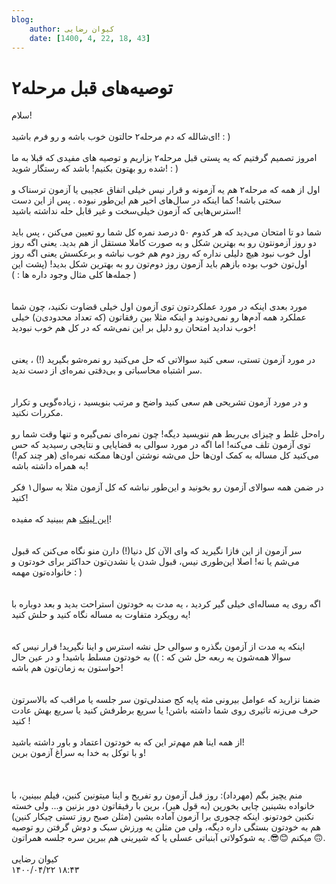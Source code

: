 ```yaml
---
blog:
    author: کیوان رضایی
    date: [1400, 4, 22, 18, 43]
---
```

# توصیه‌های قبل مرحله۲

<div class="cnt">
سلام!<br/><br/>ای‌شالله که دم مرحله۲ حالتون خوب باشه و رو فرم باشید! :‌ )<br/><br/>امروز تصمیم گرفتیم که یه پستی قبل مرحله۲ بزاریم و توصیه های مفیدی که قبلا به ما شده رو بهتون بکنیم!‌ باشد که رستگار شوید! : )<br/><br/>اول از همه که مرحله۲ هم یه آزمونه و قرار نیس خیلی اتفاق عجیبی یا آزمون ترسناک و سختی باشه! کما اینکه در سال‌های اخیر هم این‌طور نبوده . پس از این دست استرس‌هایی که آزمون خیلی‌سخت و غیر قابل حله نداشته باشید!<br/><br/>شما دو تا امتحان می‌دید که هر کدوم ۵۰ درصد نمره کل شما رو تعیین می‌کنن ،‌ پس باید دو روز آزمونتون رو به بهترین شکل و به صورت کاملا مستقل از هم بدید. یعنی اگه روز اول خوب نبود هیچ دلیلی نداره که روز دوم هم خوب نباشه و برعکسش یعنی اگه روز اول‌تون خوب بوده بازهم باید آزمون روز دوم‌تون رو به بهترین شکل‌ بدید!‌ (پشت این جمله‌ها کلی مثال وجود داره ها :‌ ) )<br/><br/><br/>مورد بعدی اینکه در مورد عملکردتون توی آزمون اول خیلی قضاوت نکنید، چون شما عملکرد همه آد‌م‌ها رو نمی‌دونید و اینکه مثلا بین رفقاتون (که تعداد محدودی‌ن) خیلی خوب ندادید امتحان رو دلیل بر این نمی‌شه که در کل هم خوب نبودید!<br/><br/><br/>در مورد آزمون تستی، سعی کنید سوالاتی که حل می‌کنید رو نمره‌شو بگیرید‌ (!) ، یعنی سر اشتباه محاسباتی و بی‌دقتی نمره‌ای از دست ندید.<br/><br/><br/>و در مورد آزمون تشریحی هم سعی کنید واضح و مرتب بنویسید ، زیاده‌گویی و تکرار مکررات نکنید.<br/><br/>راه‌حل غلط و چیزای بی‌ربط هم ننویسید دیگه! چون نمره‌ای نمی‌گیره و تنها وقت شما رو توی آزمون تلف می‌کنه! اما اگه در مورد سوالی به قضایایی و نتایجی رسیدید که حس می‌کنید کل مساله به کمک اون‌ها حل می‌شه نوشتن اون‌ها ممکنه نمره‌ای (هر چند کم!) به همراه داشته باشه!<br/><br/>در ضمن همه سوالای آزمون رو بخونید و این‌طور نباشه که کل آزمون مثلا به سوال۱ فکر کنید!<br/><br/><a href="http://opedia.ir/%D8%A2%D9%85%D9%88%D8%B2%D8%B4/%D8%A2%D9%85%D8%A7%D8%AF%D9%87%E2%80%8C%D8%B3%D8%A7%D8%B2%DB%8C_%D8%A8%D8%B1%D8%A7%DB%8C_%D8%A7%D9%84%D9%85%D9%BE%DB%8C%D8%A7%D8%AF/%D8%B1%D9%88%D8%B4_%D9%86%D9%88%D8%B4%D8%AA%D9%86_%D8%A7%D8%AB%D8%A8%D8%A7%D8%AA" target="_blank">این لینک</a> هم ببینید که مفیده!<br/><br/><br/>سر آزمون از این فازا نگیرید که وای الآن کل دنیا(!) دارن منو نگاه می‌کنن که قبول می‌شم یا نه! اصلا این‌طوری نیس، قبول شدن یا نشدن‌تون حداکثر برای خودتون و خانواده‌تون مهمه :‌ ) <br/><br/><br/>اگه روی یه مساله‌ای خیلی گیر کردید ،‌ یه مدت به خودتون استراحت بدید و بعد دوباره با یه رویکرد متفاوت به مساله نگاه کنید و حلش کنید!<br/><br/><br/>اینکه یه مدت از آزمون بگذره و سوالی حل نشه استرس و اینا نگیرید! قرار نیس که سوالا همه‌شون یه ربعه حل شن که : )) به خودتون مسلط باشید! و در عین حال حواستون به زمان‌تون هم باشه!<br/><br/><br/>ضمنا نزارید که عوامل بیرونی مثه پایه کج صندلی‌تون سر جلسه یا مراقب که بالاسرتون حرف می‌زنه تاثیری روی شما داشته باشن! یا سریع برطرفش کنید یا سریع بهش عادت کنید !<br/><br/>از همه اینا هم مهم‌تر این که به خودتون اعتماد و باور داشته باشید!<br/>و با توکل به خدا به سراغ آزمون برین!<br/><br/><br/><br/>منم یچیز بگم (مهرداد): روز قبل آزمون رو تفریح و اینا میتونین کنین، فیلم ببینین، با خانواده بشینین چایی بخورین (به قول هیر)، برین با رفیقاتون دور بزنین و... ولی خسته نکنین خودتونو. اینکه چجوری برا آزمون آماده بشین (مثلن صبح روز تستی چیکار کنین) هم به خودتون بستگی داره دیگه، ولی من مثلن یه ورزش سبک و دوش گرفتن رو توصیه میکنم 😊😎. یه شوکولاتی آبنباتی عسلی یا که شیرینی هم ببرین سره جلسه همراتون 🙃.<br/><br/>
</div>

<div class="blog-info">
    <div class="blog-author">کیوان رضایی</div>
    <div class="blog-date">۱۴۰۰/۰۴/۲۲ ۱۸:۴۳</div>
</div>

